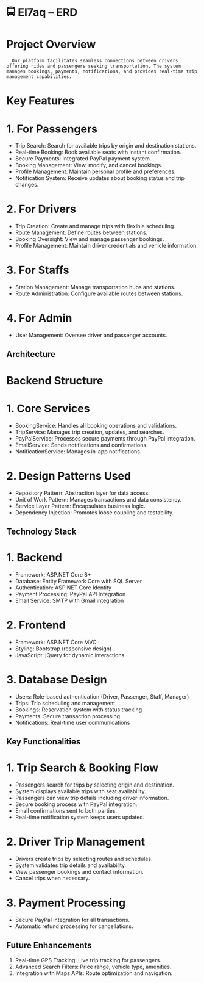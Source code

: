 # 🚍 El7aq – ERD

#  Project Overview
      Our platform facilitates seamless connections between drivers offering rides and passengers seeking transportation. The system manages bookings, payments, notifications, and provides real-time trip management capabilities.


# Key Features
  # 1. For Passengers
   - Trip Search: Search for available trips by origin and destination stations.
   - Real-time Booking: Book available seats with instant confirmation.
   - Secure Payments: Integrated PayPal payment system.
   - Booking Management: View, modify, and cancel bookings.
   - Profile Management: Maintain personal profile and preferences.
   - Notification System: Receive updates about booking status and trip changes.
     
  # 2. For Drivers
   - Trip Creation: Create and manage trips with flexible scheduling.
   - Route Management: Define routes between stations.
   - Booking Oversight: View and manage passenger bookings.
   - Profile Management: Maintain driver credentials and vehicle information.

  # 3. For Staffs
   - Station Management: Manage transportation hubs and stations.
   - Route Administration: Configure available routes between stations.

  # 4. For Admin
   - User Management: Oversee driver and passenger accounts.


## Architecture

 # Backend Structure
  # 1. Core Services
   - BookingService: Handles all booking operations and validations.
   - TripService: Manages trip creation, updates, and searches.
   - PayPalService: Processes secure payments through PayPal integration.
   - EmailService: Sends notifications and confirmations.
   - NotificationService: Manages in-app notifications.

  # 2. Design Patterns Used
   - Repository Pattern: Abstraction layer for data access.
   - Unit of Work Pattern: Manages transactions and data consistency.
   - Service Layer Pattern: Encapsulates business logic.
   - Dependency Injection: Promotes loose coupling and testability.
     

 ## Technology Stack
   # 1. Backend
   - Framework: ASP.NET Core 8+
   - Database: Entity Framework Core with SQL Server
   - Authentication: ASP.NET Core Identity
   - Payment Processing: PayPal API Integration
   - Email Service: SMTP with Gmail integration

   # 2. Frontend
   - Framework: ASP.NET Core MVC
   - Styling: Bootstrap (responsive design)
   - JavaScript: jQuery for dynamic interactions
     
   # 3. Database Design
   - Users: Role-based authentication (Driver, Passenger, Staff, Manager)
   - Trips: Trip scheduling and management
   - Bookings: Reservation system with status tracking
   - Payments: Secure transaction processing
   - Notifications: Real-time user communications



## Key Functionalities
  # 1. Trip Search & Booking Flow
   - Passengers search for trips by selecting origin and destination.
   - System displays available trips with seat availability.
   - Passengers can view trip details including driver information.
   - Secure booking process with PayPal integration.
   - Email confirmations sent to both parties.
   - Real-time notification system keeps users updated.

  # 2. Driver Trip Management
   - Drivers create trips by selecting routes and schedules.
   - System validates trip details and availability.
   - View passenger bookings and contact information.
   - Cancel trips when necessary.

  # 3. Payment Processing
   - Secure PayPal integration for all transactions.
   - Automatic refund processing for cancellations.



##  Future Enhancements 
   1. Real-time GPS Tracking: Live trip tracking for passengers.
   2. Advanced Search Filters: Price range, vehicle type, amenities.
   3. Integration with Maps APIs: Route optimization and navigation.





     
